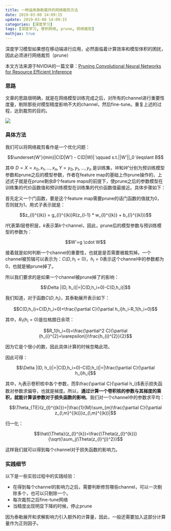 ```yaml
---
title: 一种运用泰勒展开的网络裁剪方法
date: 2019-03-08 14:09:15
update: 2019-03-08 14:09:15
categories: [深度学习]
tags: [深度学习, 卷积网络, prune, 网络裁剪]
mathjax: true
---
```


深度学习模型如果想在移动端进行应用，必然面临着计算效率和模型体积的困扰，因此必须进行网络裁剪（prune）

<!-- more -->

本文方法来源于NVIDIA的一篇文章：[Pruning Convolutional Neural Networks for Resource Efficient Inference](https://arxiv.org/abs/1611.06440)

### 思路

文章的思路很明确，就是在网络模型训练完成之后，对所有的channel进行重要性度量，剔除那些对模型精度影响不大的channel，然后fine-tune。重复上述的过程，达到裁剪的目的。

![](/images/posts/dl/prune-net.jpg)

### 具体方法

我们可以将网络裁剪看作是一个优化问题：

<div align=center>
$$\underset{W'}{min}|C(D|W') - C(D|W)| \qquad s.t.||W'||_0 \leqslant  B$$
</div>

其中 $D={X={x_0, x_1,...,x_n}, Y={y_0, y_1, ..., y_n}}$ 是训练集，$W$和$W'$分别为预训练模型参数和prune之后的模型参数，作者在feature map的基础上作prune操作的，上述式子就是在prune剩余$B$个feature maps的前提下，使prune之后的参数模型在训练集的代价函数值和预训练模型在训练集的代价函数值最接近。具体步骤如下：

首先定义一个门函数，要是这个feature map需要prune的话门函数的值就为0，否则就为1，用式子表示就是：
<div align=center>
$$z_{l}^{(k)} = g_{l}^{(k)}R(z_{l-1} * w_{l}^{(k)} + b_{l}^{(k)})$$
</div>

$l$代表第$l$层卷积层，$k$表示第$k$个channel，因此，prune后的模型参数与预训练模型的参数为：
<div align=center>
$$W'=g \cdot W$$
</div>

接着就是如何判断一个channel的重要性，也就是是否需要被裁剪掉。一个channel被剪辑可以表示为：$C(D, h_{i}=0)$，$h_{i}=0$表示这个channel中的参数都为0，也就是被prune掉了。

所以我们要求的是如果一个channel被prune掉了的影响：
<div align=center>
$$\Delta |(D, h_i)|=|C(D,h_i=0)-C(D,h_i)|$$
</div>

我们知道，对于函数$C(D,h_i)$，其泰勒展开表示如下：
<div align=center>
$$C(D,h_i)=C(D,h_i=0)+\frac{\partial C}{\partial h_i}h_i-R_1(h_i=0)$$
</div>

其中，$R_1(h_i=0)$是拉格朗日余项：
<div align=center>
$$R_1(h_i=0)=\frac{\partial^2 C}{\partial (h_{i}^{2}=\varepsilon)}\frac{h_{i}^{2}}{2}$$
</div>

因为它是个很小的数，因此具体计算的时候忽略此项。

因此可得：
<div align=center>
$$\Delta |(D, h_i)|=|C(D,h_i=0)-C(D,h_i)|=|\frac{\partial C}{\partial h_i}h_i|$$
</div>

其中，$h_i$表示卷积核中各个参数，而$\frac{\partial C}{\partial h_i}$表示损失函数对参数求偏导，也就是梯度。所以，**通过计算一个卷积核的参数与其梯度的乘积，就能计算该参数对于损失函数的影响**。我们对一个channel中的参数求平均：
<div align=center>
$$\Theta_{TE}(z_{l}^{(k)})=|\frac{1}{M}\sum_{m}\frac{\partial C}{\partial z_{l,m}^{(k)}}z_{l,m}^{(k)}|$$
</div>

归一化：
<div align=center>
$$\hat{\Theta}(z_{l}^{k})=\frac{\Theta(z_{l}^{k})}{\sqrt{\sum_j(\Theta(z_{l}^j))^2}}$$
</div>

这样我们就可以得到每个channel对于损失函数的影响力。

### 实践细节

以下是一些实验过程中的实践经验：

* 在得到每个channel的影响力之后，需要判断修剪哪些channel，可以一次剔除多个，也可以只剔除一个。
* 每次裁剪之后fine-tune网络
* 当精度出现明显下降的时候，停止prune

因为泰勒展开和求解影响力引入额外的计算量，因此，一般还需要加入这部分计算量作为正则因子。
